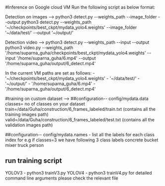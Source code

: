 #Inference on Google cloud VM
Run the following script as below format:

Detection on images -->
python3 detect.py --weights_path <checkpoint-path>  --image_folder <folder-conraining-list-of-images>  --output <output-folder-to-save-the-result>
python3 detect.py --weights_path '~/checkpoints/best_ckpt/mydata_yolo4.weights'  --image_folder '~/data/test/'  --output '~/output/'

Detection video -->
python3 detect.py --weights_path <checkpoint-path>  --input <input-video-file-path>  --output <output-video-file-path>
python3 video.py --weights_path '/home/suparna_guha/checkpoints/best_ckpt/mydata_yolo4.weights' --input '/home/suparna_guha/6.mp4' --output '/home/suparna_guha/output/6_detect.mp4'

In the current VM paths are set as follows:
<checkpoint-path> - '~/checkpoints/best_ckpt/mydata_yolo4.weights'
<folder conraining list of images> - '~/data/test/'
<output folder to save the result> - '~/output/'
<input-video-file-path> - '/home/suparna_guha/6.mp4'
<output-video-file-path> - '/home/suparna_guha/output/6_detect.mp4'

#training on custom dataset -->
##configuration-- config/mydata.data
classes= no of classes on your dataset
train=/data/Guha/construction/6_frames_labeled/train.txt (contains all the training images path)
valid=/data/Guha/construction/6_frames_labeled/test.txt (contains all the validation images path)

##configuration-- config/mydata.names - list all the labels for each class index
for e.g if classes=3 we have following 3 class labels
concrete bucket
mixer truck
person

## run training script
YOLOV3 - python3 trainV3.py 
YOLOV4 - python3 trainV4.py
for detailed command line arguments please check the relevant file


